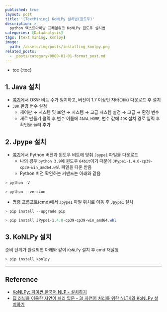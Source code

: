 ```yaml
---
published: true
layout: post
title: '[TextMining] KoNLPy 설치법(윈도우)'
description: >
  python 텍스트마이닝 프레임워크 KoNLPy 윈도우 설치법
categories: [DataAnalysis]
tags: [text mining, konlpy]
image:
  path: /assets/img/posts/installing_konlpy.png
related_posts:
  - _posts/category/0000-01-01-format_post.md
---
```

* toc
{:toc}

## 1. Java 설치

- [여기](https://www.oracle.com/java/technologies/downloads/)에서 OS와 비트 수가 일치하고, 버전이 1.7 이상인 자바(`JDK`) 다운로드 후 설치
- `JDK` 환경 변수 설정
  - 제어판 → 시스템 및 보안 → 시스템 → 고급 시스템 설정 → 고급 → 환경 변수
  - 새로 만들기 클릭 후 변수 이름에 `JAVA_HOME`, 변수 값에 `JDK` 설치 경로 입력 후 확인을 눌러 추가

## 2. Jpype 설치

- [여기](https://www.lfd.uci.edu/~gohlke/pythonlibs/#_jpype)에서 Python 버전과 윈도우 비트에 맞춰 `Jpype1` 파일을 다운로드
  - 나의 경우 `python 3.9`에 윈도우 `64bit`이기 때문에 `JPype1-1.4.0-cp39-cp39-win_amd64.whl` 파일을 다운 받음
  - Python 버전 확인하는 커맨드는 아래와 같음

```powershell
> python -V

> python --version
```

- 명령 프롬프트(cmd)에서 `Jpype1` 파일 위치로 이동 후 `Jpype1` 설치

```powershell
> pip install --upgrade pip

> pip install JPype1-1.4.0-cp39-cp39-win_amd64.whl
```

## 3. KoNLPy 설치

준비 단계가 완료되면 아래와 같이 `KoNLPy` 설치 후 cmd 재실행

```powershell
> pip install konlpy
```

---
## Reference
- [KoNLPy: 파이썬 한국어 NLP - 설치하기](https://konlpy.org/ko/latest/install/)
- [딥 러닝을 이용한 자연어 처리 입문 - 3) 자연어 처리를 위한 NLTK와 KoNLPy 설치하기](https://wikidocs.net/22488)
